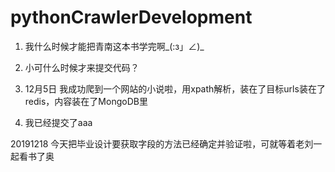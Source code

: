 # pythonCrawlerDevelopment

1. 我什么时候才能把青南这本书学完啊_(:з」∠)_

2. 小可什么时候才来提交代码？

3. 12月5日 我成功爬到一个网站的小说啦，用xpath解析，装在了目标urls装在了redis，内容装在了MongoDB里

4. 我已经提交了aaa

20191218
今天把毕业设计要获取字段的方法已经确定并验证啦，可就等着老刘一起看书了奥